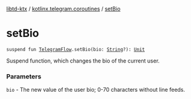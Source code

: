 [libtd-ktx](../index.md) / [kotlinx.telegram.coroutines](index.md) / [setBio](./set-bio.md)

# setBio

`suspend fun `[`TelegramFlow`](../kotlinx.telegram.core/-telegram-flow/index.md)`.setBio(bio: `[`String`](https://kotlinlang.org/api/latest/jvm/stdlib/kotlin/-string/index.html)`?): `[`Unit`](https://kotlinlang.org/api/latest/jvm/stdlib/kotlin/-unit/index.html)

Suspend function, which changes the bio of the current user.

### Parameters

`bio` - The new value of the user bio; 0-70 characters without line feeds.